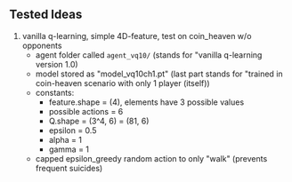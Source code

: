 ## Tested Ideas

1. vanilla q-learning, simple 4D-feature, test on coin_heaven w/o opponents
   * agent folder called `agent_vq10/`  (stands for "vanilla q-learning version 1.0)
   * model stored as "model_vq10ch1.pt" (last part stands for "trained in coin-heaven scenario with only 1 player (itself))
   * constants:
     * feature.shape = (4), elements have 3 possible values
     * possible actions = 6
     * Q.shape = (3^4, 6) = (81, 6)
     * epsilon = 0.5
     * alpha   = 1
     * gamma   = 1
   * capped epsilon_greedy random action to only "walk" (prevents frequent suicides)